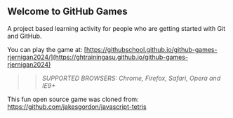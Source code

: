 ## Welcome to GitHub Games

A project based learning activity for people who are getting started with Git and GitHub.

You can play the game at: [https://githubschool.github.io/github-games-rjernigan2024/](https://ghtrainingasu.github.io/github-games-rjernigan2024)

>> _*SUPPORTED BROWSERS*: Chrome, Firefox, Safari, Opera and IE9+_

This fun open source game was cloned from: https://github.com/jakesgordon/javascript-tetris
